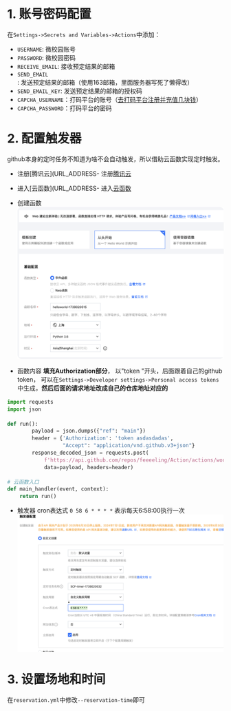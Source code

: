 # 1. 账号密码配置
在`Settings->Secrets and Variables->Actions`中添加：
- `USERNAME`: 微校园账号
- `PASSWORD`: 微校园密码
- `RECEIVE_EMAIL`: 接收预定结果的邮箱
- `SEND_EMAIL`: 发送预定结果的邮箱（使用163邮箱，里面服务器写死了懒得改）
- `SEND_EMAIL_KEY`: 发送预定结果的邮箱的授权码
- `CAPCHA_USERNAME`：打码平台的账号（[去打码平台注册并充值几块钱](http://www.fdyscloud.com.cn/tuling)）
- `CAPCHA_PASSWORD`：打码平台的密码
# 2. 配置触发器
github本身的定时任务不知道为啥不会自动触发，所以借助云函数实现定时触发。
- 注册[腾讯云](URL_ADDRESS- 注册[腾讯云](https://cloud.tencent.com/)

- 进入[云函数](URL_ADDRESS- 进入[云函数](https://console.cloud.tencent.com/scf/list?rid=1&ns=default)

- 创建函数
![alt text](image.png)

- 函数内容 **填充Authorization部分**， 以"token "开头，后面跟着自己的github token， 可以在`Settings->Developer settings->Personal access tokens`中生成，**然后后面的请求地址改成自己的仓库地址对应的**
```py
import requests
import json

def run():
        payload = json.dumps({"ref": "main"})
        header = {'Authorization': 'token asdasdadas',
                  "Accept": "application/vnd.github.v3+json"}
        response_decoded_json = requests.post(
            f'https://api.github.com/repos/feeeeling/Action/actions/workflows/reservation.yml/dispatches',
            data=payload, headers=header)

# 云函数入口
def main_handler(event, context):
    return run()
```
- 触发器 
cron表达式
`0 58 6 * * * *` 表示每天6:58:00执行一次
![alt text](image-1.png)

# 3. 设置场地和时间
在`reservation.yml`中修改`--reservation-time`即可